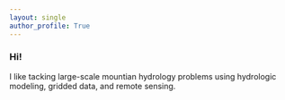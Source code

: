 ```yaml
---
layout: single
author_profile: True
---
```


### Hi! 

I like tacking large-scale mountian hydrology problems using hydrologic modeling, gridded data, and remote sensing. 
